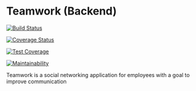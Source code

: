 # Teamwork (Backend)
[![Build Status](https://travis-ci.org/steveify1/teamwork-backend.svg?branch=develop)](https://travis-ci.org/steveify1/teamwork-backend)

[![Coverage Status](https://coveralls.io/repos/github/steveify1/teamwork-backend/badge.svg)](https://coveralls.io/github/steveify1/teamwork-backend)

[![Test Coverage](https://api.codeclimate.com/v1/badges/951baa0335301081fd69/test_coverage)](https://codeclimate.com/github/steveify1/teamwork-backend/test_coverage)

[![Maintainability](https://api.codeclimate.com/v1/badges/951baa0335301081fd69/maintainability)](https://codeclimate.com/github/steveify1/teamwork-backend/maintainability)

Teamwork is a social networking application for employees with a goal to improve communication